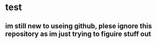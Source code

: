 # test
## im still new to useing github, plese ignore this repository as im just trying to figuire stuff out
